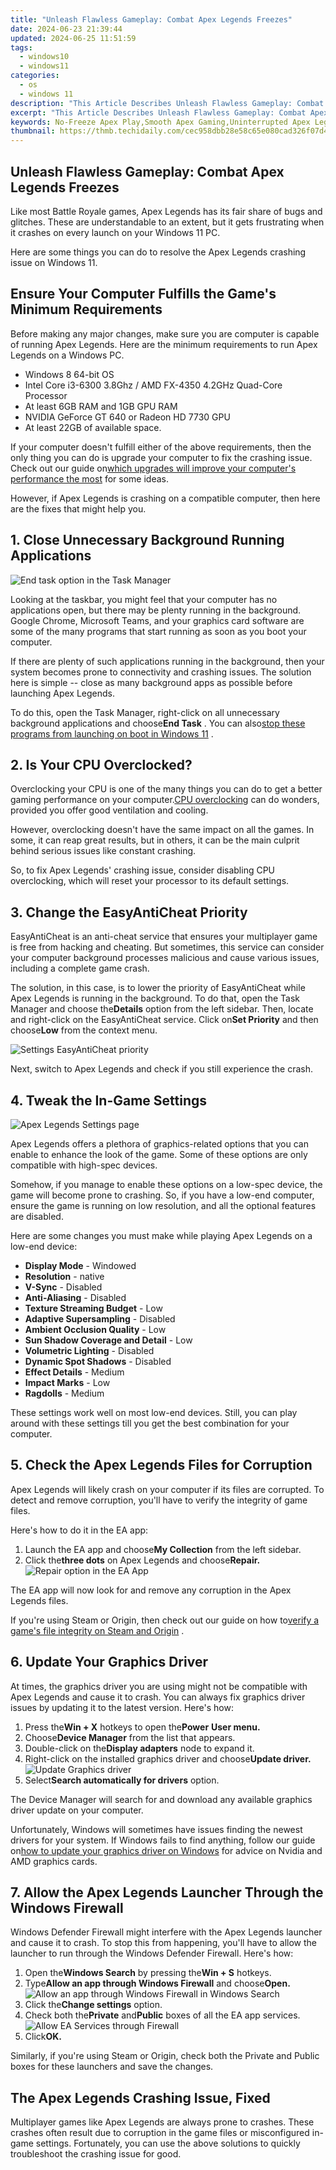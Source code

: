 ```yaml
---
title: "Unleash Flawless Gameplay: Combat Apex Legends Freezes"
date: 2024-06-23 21:39:44
updated: 2024-06-25 11:51:59
tags:
  - windows10
  - windows11
categories:
  - os
  - windows 11
description: "This Article Describes Unleash Flawless Gameplay: Combat Apex Legends Freezes"
excerpt: "This Article Describes Unleash Flawless Gameplay: Combat Apex Legends Freezes"
keywords: No-Freeze Apex Play,Smooth Apex Gaming,Uninterrupted Apex Legend,Seamless Apex Gameplay,Stop Freezes in Apex,Flawless Apex Battle,Apex Legends Glitch-Free
thumbnail: https://thmb.techidaily.com/cec958dbb28e58c65e080cad326f07d4e7cdd67a50648dc244def701160f50d9.png
---
```


## Unleash Flawless Gameplay: Combat Apex Legends Freezes

 Like most Battle Royale games, Apex Legends has its fair share of bugs and glitches. These are understandable to an extent, but it gets frustrating when it crashes on every launch on your Windows 11 PC.

 Here are some things you can do to resolve the Apex Legends crashing issue on Windows 11.

## Ensure Your Computer Fulfills the Game's Minimum Requirements

 Before making any major changes, make sure you are computer is capable of running Apex Legends. Here are the minimum requirements to run Apex Legends on a Windows PC.

* Windows 8 64-bit OS
* Intel Core i3-6300 3.8Ghz / AMD FX-4350 4.2GHz Quad-Core Processor
* At least 6GB RAM and 1GB GPU RAM
* NVIDIA GeForce GT 640 or Radeon HD 7730 GPU
* At least 22GB of available space.

 If your computer doesn't fulfill either of the above requirements, then the only thing you can do is upgrade your computer to fix the crashing issue. Check out our guide on[which upgrades will improve your computer's performance the most](https://www.makeuseof.com/tag/upgrades-will-improve-pc-performance/) for some ideas.

 However, if Apex Legends is crashing on a compatible computer, then here are the fixes that might help you.

## 1\. Close Unnecessary Background Running Applications

![End task option in the Task Manager](https://static1.makeuseofimages.com/wordpress/wp-content/uploads/2023/01/end-task-option-2.jpg)

 Looking at the taskbar, you might feel that your computer has no applications open, but there may be plenty running in the background. Google Chrome, Microsoft Teams, and your graphics card software are some of the many programs that start running as soon as you boot your computer.

 If there are plenty of such applications running in the background, then your system becomes prone to connectivity and crashing issues. The solution here is simple -- close as many background apps as possible before launching Apex Legends.

 To do this, open the Task Manager, right-click on all unnecessary background applications and choose**End Task** . You can also[stop these programs from launching on boot in Windows 11](https://www.makeuseof.com/windows-11-disable-startup-programs/) .

## 2\. Is Your CPU Overclocked?

 Overclocking your CPU is one of the many things you can do to get a better gaming performance on your computer.[CPU overclocking](https://www.makeuseof.com/tag/cpu-overclocking/) can do wonders, provided you offer good ventilation and cooling.

 However, overclocking doesn't have the same impact on all the games. In some, it can reap great results, but in others, it can be the main culprit behind serious issues like constant crashing.

 So, to fix Apex Legends' crashing issue, consider disabling CPU overclocking, which will reset your processor to its default settings.

## 3\. Change the EasyAntiCheat Priority

 EasyAntiCheat is an anti-cheat service that ensures your multiplayer game is free from hacking and cheating. But sometimes, this service can consider your computer background processes malicious and cause various issues, including a complete game crash.

 The solution, in this case, is to lower the priority of EasyAntiCheat while Apex Legends is running in the background. To do that, open the Task Manager and choose the**Details** option from the left sidebar. Then, locate and right-click on the EasyAntiCheat service. Click on**Set Priority** and then choose**Low** from the context menu.

![Settings EasyAntiCheat priority](https://static1.makeuseofimages.com/wordpress/wp-content/uploads/2023/01/easyanticheat-priority.jpg)

 Next, switch to Apex Legends and check if you still experience the crash.

## 4\. Tweak the In-Game Settings

![Apex Legends Settings page](https://static1.makeuseofimages.com/wordpress/wp-content/uploads/2023/01/apex-legends-settings.jpg)

 Apex Legends offers a plethora of graphics-related options that you can enable to enhance the look of the game. Some of these options are only compatible with high-spec devices.

 Somehow, if you manage to enable these options on a low-spec device, the game will become prone to crashing. So, if you have a low-end computer, ensure the game is running on low resolution, and all the optional features are disabled.

 Here are some changes you must make while playing Apex Legends on a low-end device:

* **Display Mode** \- Windowed
* **Resolution** \- native
* **V-Sync** \- Disabled
* **Anti-Aliasing** \- Disabled
* **Texture Streaming Budget** \- Low
* **Adaptive Supersampling** \- Disabled
* **Ambient Occlusion Quality** \- Low
* **Sun Shadow Coverage and Detail** \- Low
* **Volumetric Lighting** \- Disabled
* **Dynamic Spot Shadows** \- Disabled
* **Effect Details** \- Medium
* **Impact Marks** \- Low
* **Ragdolls** \- Medium

 These settings work well on most low-end devices. Still, you can play around with these settings till you get the best combination for your computer.

## 5\. Check the Apex Legends Files for Corruption

 Apex Legends will likely crash on your computer if its files are corrupted. To detect and remove corruption, you'll have to verify the integrity of game files.

Here's how to do it in the EA app:

1. Launch the EA app and choose**My Collection** from the left sidebar.
2. Click the**three dots** on Apex Legends and choose**Repair.**  
![Repair option in the EA App](https://static1.makeuseofimages.com/wordpress/wp-content/uploads/2023/01/repair-option.jpg)

 The EA app will now look for and remove any corruption in the Apex Legends files.

 If you're using Steam or Origin, then check out our guide on how to[verify a game's file integrity on Steam and Origin](https://www.makeuseof.com/how-to-verify-game-file-integrity-different-launchers/) .

## 6\. Update Your Graphics Driver

 At times, the graphics driver you are using might not be compatible with Apex Legends and cause it to crash. You can always fix graphics driver issues by updating it to the latest version. Here's how:

1. Press the**Win + X** hotkeys to open the**Power** **User menu.**
2. Choose**Device Manager** from the list that appears.
3. Double-click on the**Display adapters** node to expand it.
4. Right-click on the installed graphics driver and choose**Update driver.**  
![Update Graphics driver](https://static1.makeuseofimages.com/wordpress/wp-content/uploads/2022/11/Update-Graphics-driver.jpg)
5. Select**Search automatically for drivers** option.

 The Device Manager will search for and download any available graphics driver update on your computer.

 Unfortunately, Windows will sometimes have issues finding the newest drivers for your system. If Windows fails to find anything, follow our guide on[how to update your graphics driver on Windows](https://www.makeuseof.com/update-graphics-drivers-in-windows-10/) for advice on Nvidia and AMD graphics cards.

## 7\. Allow the Apex Legends Launcher Through the Windows Firewall

 Windows Defender Firewall might interfere with the Apex Legends launcher and cause it to crash. To stop this from happening, you'll have to allow the launcher to run through the Windows Defender Firewall. Here's how:

1. Open the**Windows Search** by pressing the**Win + S** hotkeys.
2. Type**Allow an app through Windows Firewall** and choose**Open.**  
![Allow an app through Windows Firewall in Windows Search](https://static1.makeuseofimages.com/wordpress/wp-content/uploads/2023/01/allow-an-app-through-windows-firewall.jpg)
3. Click the**Change settings** option.
4. Check both the**Private** and**Public** boxes of all the EA app services.  
![Allow EA Services through Firewall](https://static1.makeuseofimages.com/wordpress/wp-content/uploads/2023/01/allow-ea-services.jpg)
5. Click**OK.**

 Similarly, if you're using Steam or Origin, check both the Private and Public boxes for these launchers and save the changes.

## The Apex Legends Crashing Issue, Fixed

 Multiplayer games like Apex Legends are always prone to crashes. These crashes often result due to corruption in the game files or misconfigured in-game settings. Fortunately, you can use the above solutions to quickly troubleshoot the crashing issue for good.


<ins class="adsbygoogle"
     style="display:block"
     data-ad-format="autorelaxed"
     data-ad-client="ca-pub-7571918770474297"
     data-ad-slot="1223367746"></ins>



<ins class="adsbygoogle"
     style="display:block"
     data-ad-client="ca-pub-7571918770474297"
     data-ad-slot="8358498916"
     data-ad-format="auto"
     data-full-width-responsive="true"></ins>
